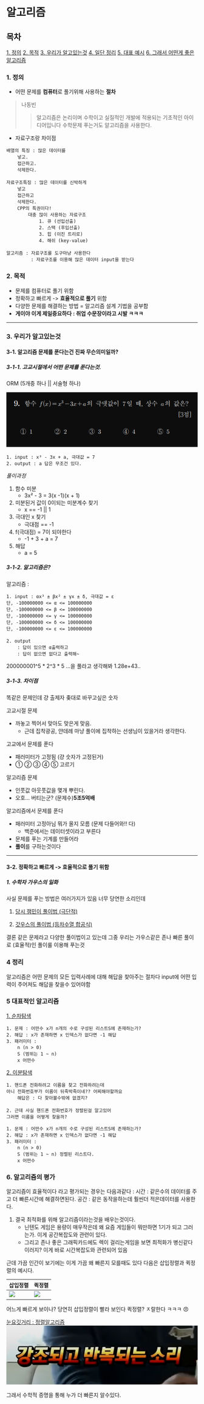 # 알고리즘

## 목차
[1. 정의](#1-정의)
[2. 목적](#2-목적)
[3. 우리가 알고있는것](#3-우리가-알고있는것)
[4. 일단 정리](#4-정리)
[5. 대표 예시](#5-대표적인-알고리즘)
[6. 그래서 어떤게 좋은 알고리즘](#6-알고리즘의-평가)



### 1. 정의 
* 어떤 문제를 **컴퓨터**로 풀기위해 사용하는 **절차**
>나동빈 
>>알고리즘은 논리이며 수학이고 실질적인 개발에 적용되는 기초적인 아이디어입니다
수학문제 푸는거도 알고리즘을 사용한다.


* 자료구조랑 차이점
```
배열의 특징 : 많은 데이터를 
    넣고.
    접근하고.
    삭제한다.

자료구조특징 : 많은 데이터를 신박하게 
    넣고 
    접근하고
    삭제한다.
    CPP의 특권이다!
        대충 많이 사용하는 자료구조
            1. 큐 (선입선출)
            2. 스택 (후입선출)
            3. 힙 (이진 트리로)
            4. 해쉬 (key-value)

알고리즘 : 자료구조를 도구마냥 사용한다
         : 자료구조를 이용해 많은 데이터 input을 받는다

```
### 2. 목적
* 문제를 컴퓨터로 풀기 위함
* 정확하고 빠르게 -> **효율적으로 풀기** 위함
* 다양한 문제를 해결하는 방법 = 알고리즘 설계 기법을 공부함
* **게이야 이게 제일중요하다 : 취업 수문장이라고 시발 ㅋㅋㅋ**

------

### 3. 우리가 알고있는것

#### 3-1. 알고리즘 문제를 푼다는건 진짜 무슨의미일까?
##### 3-1-1. 고교시절에서 어떤 문제를 푼다는것.
ORM (5개중 하나 || 서술형 하나)

![](2022-01-20-19-31-34.png)
```
1. input : x³ - 3x + a, 극대값 = 7
2. output : a 답은 무조건 있다.
```
*풀이과정*
   1. 함수 미분
      * 3x² - 3 = 3(x -1)(x + 1)
   2. 미분된거 값이 0이되는 미분계수 찾기 
      * x == -1 || 1
   3. 극대인 x 찾기
      * 극대점 == -1
   4. f(극대점) = 7이 되야한다
      * -1 + 3 + a = 7
   5. 해답
      * a = 5

##### 3-1-2. 알고리즘은?
알고리즘 : 

```
1. input : αx³ ± βx² ± γx ± δ, 극대값 = ε
단, -100000000 <= α <= 100000000
단, -100000000 <= β <= 100000000
단, -100000000 <= γ <= 100000000
단, -100000000 <= δ <= 100000000
단, -100000000 <= ε <= 100000000

2. output 
    : 답이 있으면 α출력하고
    : 답이 없으면 없다고 출력해~ 
```

200000001^5 * 2^3 * 5 ...을 풀라고 생각해봐 1.28e+43..

##### 3-1-3. 차이점
똑같은 문제인데 걍 출제자 좆대로 바꾸고싶은 숫자 

고교시절 문제
* 까놓고 찍어서 맞아도 맞은게 맞음.
  * 근데 집착광공, 얀데례 마냥 풀이에 집착하는 선생님이 있을거라 생각한다.

고교에서 문제를 푼다
* 패러미터가 고정됨 (걍 숫자가 고정된거)
* ① ② ③ ④ ⑤ 고르기

알고리즘 문제
* 인풋값 아웃풋값을 몇개 뿌린다.
* 오호... 버티는군? (문제수)**5조5억배** 

알고리즘에서 문제를 푼다
* 패러미터 고정아님 뭐가 올지 모름 (문제 다들어와!! 다)
  * 백준에서는 데이터셋이라고 부른다 
* 문제를 푸는 기계를 만들어라
* **풀이**를 구하는것이다

------------------------

#### 3-2. 정확하고 빠르게 -> 효율적으로 풀기 위함
##### 1. 수학자 가우스의 일화
사실 문제를 푸는 방법은 여러가지가 있음 너무 당연한 소리인데

1. [당시 잼민이 풀이법 (극단적)](./1_개요_코드/1_개요_학생의풀이_1.cpp)

2. [갓우스의 풀이법 (등차수열 합공식)](./1_개요_코드/1_개요_가우스풀이법_등차수열합공식_1.cpp)


결론 같은 문제라고 다양한 풀이법이고 있는데
그중 우리는 가우스같은 존나 빠른 풀이로 (효율적)인 풀이룰
이용해 푸는것

### 4 정리
알고리즘은 어떤 문제의 모든 입력사례에 대해 해답을 찾아주는 절차다
input에 어떤 입력이 주어져도 해답을 찾을수 있어야함

### 5 대표적인 알고리즘

[1. 순차탐색](./1_개요_코드/1_개요_순차탐색_1.cpp)

```
1. 문제 : 어떤수 x가 n개의 수로 구성된 리스트S에 존재하는가?
2. 해답 : x가 존재하면 x 인덱스가 없다면 -1 해답
3. 패러미터 : 
    n (n > 0)
    S (범위는 1 ~ n)
    x 어떤수
```


[2. 이분탐색](./1_개요_코드/1_개요_이분탐색_1.cpp)

```
1. 핸드폰 전화하려고 이름을 찾고 전화하려는데
아니 전화번호부가 이름이 뒤죽박죽이네?? 어찌해야할까요
    해답은 : 다 찾아볼수밖에 없겠지?

2. 근데 사실 핸드폰 전화번호가 정렬된걸 알고있어
그러면 이름을 어떻게 찾을까?
```

```
1. 문제 : 어떤수 x가 n개의 수로 구성된 리스트S에 존재하는가?
2. 해답 : x가 존재하면 x 인덱스가 없다면 -1 해답
3. 패러미터 : 
    n (n > 0)
    S (범위는 1 ~ n) 정렬된 리스트다. 
    x 어떤수
```

### 6. 알고리즘의 평가
알고리즘이 효율적이다 라고 평가되는 경우는 다음과같다
    : 시간 : 같은수의 데이터를 주고 더 빠른시간에 해결하면된다.
    공간 : 같은 동작을하는데 훨씬더 적은데이터를 사용한다.

1. 결국 최적화를 위해 알고리즘이라는것을 배우는것이다.
    * 닌텐도 게임은 용량이 매우작은데 왜 요즘 게임들이 뭐만하면 1기가 되고 그러는가.
이게 공간복잡도와 관련이 있다.
   * 그리고 존나 좋은 그래픽카드에도 렉이 걸리는게임을 보면 최적화가 병신같다 이러지? 이게 바로 시간복잡도와 관련되어 있음


근데 가끔 인간이 보기에는 이게 가끔 왜 빠른지 모를때도 있다
다음은 삽입정렬과 퀵정렬의 예시다.

| 삽입정렬                                                                           | 퀵정렬                                                                             |
| :--------------------------------------------------------------------------------- | :--------------------------------------------------------------------------------- |
| <img src="https://media.giphy.com/media/W4Hi8ot8XHtKgrndSv/giphy.gif" width="89%"> | <img src="https://media.giphy.com/media/AH0HNTCqmuujn1Rnt1/giphy.gif" width="89%"> |

어느게 빠르게 보이나?
당연히 삽입정렬이 빨라 보인다 
퀵정렬? ㅈ랄한다 ㅋㅋㅋ :angry:

[눈요깃거리 : 정렬알고리즘](https://www.youtube.com/watch?v=kPRA0W1kECg&t=159s)
![](2022-01-21-13-54-16.png)

그래서 수학적 증명을 통해 누가 더 빠른지 알수있다.